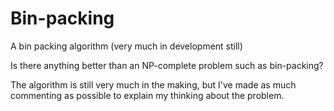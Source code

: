 # Bin-packing
A bin packing algorithm (very much in development still)

Is there anything better than an NP-complete problem such as bin-packing?

The algorithm is still very much in the making, but I've made as much commenting as possible to
explain my thinking about the problem.
